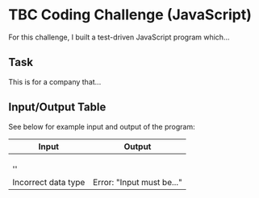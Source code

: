 # TBC Coding Challenge (JavaScript)
For this challenge, I built a test-driven JavaScript program which...



## Task
This is for a company that...



## Input/Output Table
See below for example input and output of the program:

__Input__               |   __Output__
------------------------|--------------------------------------------
                        |    
                        |  
                        |  
''                      |  
Incorrect data type     |  Error: "Input must be..."
